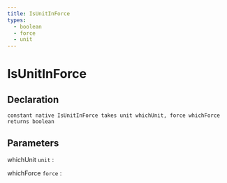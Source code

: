 ```yaml
---
title: IsUnitInForce
types:
  - boolean
  - force
  - unit
---
```


# IsUnitInForce

## Declaration

```jass
constant native IsUnitInForce takes unit whichUnit, force whichForce returns boolean
```

## Parameters
whichUnit `unit`
: 

whichForce `force`
: 

